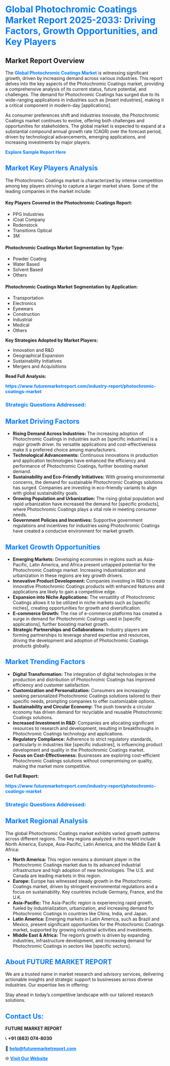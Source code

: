 <h1 style="color: #007BFF;">Global Photochromic Coatings Market Report 2025-2033: Driving Factors, Growth Opportunities, and Key Players</h1>

<section id="overview">
<h2>Market Report Overview</h2>
<p>The <a href="https://www.futuremarketreport.com/industry-report/photochromic-coatings-market" style="color: #007BFF; text-decoration: none;"><strong>Global Photochromic Coatings Market</strong></a> is witnessing significant growth, driven by increasing demand across various industries. This report delves into the key aspects of the Photochromic Coatings market, providing a comprehensive analysis of its current status, future potential, and challenges. The demand for Photochromic Coatings has surged due to its wide-ranging applications in industries such as [insert industries], making it a critical component in modern-day [applications].</p>
<p>As consumer preferences shift and industries innovate, the Photochromic Coatings market continues to evolve, offering both challenges and opportunities for stakeholders. The global market is expected to expand at a substantial compound annual growth rate (CAGR) over the forecast period, driven by technological advancements, emerging applications, and increasing investments by major players.</p>
</section>

<section id="overview">
<p><a href="https://www.futuremarketreport.com/request-sample/reportId=83246" style="color: #007BFF; text-decoration: none;"><strong>Explore Sample Report Here</strong></a></p>
</section>

<section id="key-players">
<h2 style="color: #007BFF;">Market Key Players Analysis</h2>
<p>The Photochromic Coatings market is characterized by intense competition among key players striving to capture a larger market share. Some of the leading companies in the market include:</p>
<h4>Key Players Covered in the Photochromic Coatings Report:</h4>
<ul><li>PPG Industries</li><li>iCoat Company</li><li>Rodenstock</li><li>Transitions Optical</li><li>3M</li></ul>
<h4>Photochromic Coatings Market Segmentation by Type:</h4>
<ul><li>Powder Coating</li><li>Water Based</li><li>Solvent Based</li><li>Others</li></ul>

<h4>Photochromic Coatings Market Segmentation by Application:</h4>
<ul><li>Transportation</li><li>Electronics</li><li>Eyewears</li><li>Construction</li><li>Industrial</li><li>Medical</li><li>Others</li></ul>
<p><strong>Key Strategies Adopted by Market Players:</strong></p>
<ul>
<li>Innovation and R&D</li>
<li>Geographical Expansion</li>
<li>Sustainability Initiatives</li>
<li>Mergers and Acquisitions</li>
</ul>
</section>

<section>
<p><strong>Read Full Analysis: </strong></p><a href="https://www.futuremarketreport.com/industry-report/photochromic-coatings-market" style="color: #007BFF; text-decoration: none;"><strong>https://www.futuremarketreport.com/industry-report/photochromic-coatings-market</strong></a>
<h3 style="color: #007BFF;">Strategic Questions Addressed:</h3>
</section>

<section id="driving-factors">
<h2 style="color: #007BFF;">Market Driving Factors</h2>
<ul>
<li><strong>Rising Demand Across Industries:</strong> The increasing adoption of Photochromic Coatings in industries such as [specific industries] is a major growth driver. Its versatile applications and cost-effectiveness make it a preferred choice among manufacturers.</li>
<li><strong>Technological Advancements:</strong> Continuous innovations in production and application technologies have enhanced the efficiency and performance of Photochromic Coatings, further boosting market demand.</li>
<li><strong>Sustainability and Eco-Friendly Initiatives:</strong> With growing environmental concerns, the demand for sustainable Photochromic Coatings solutions has surged. Companies are investing in eco-friendly variants to align with global sustainability goals.</li>
<li><strong>Growing Population and Urbanization:</strong> The rising global population and rapid urbanization have increased the demand for [specific products], where Photochromic Coatings plays a vital role in meeting consumer needs.</li>
<li><strong>Government Policies and Incentives:</strong> Supportive government regulations and incentives for industries using Photochromic Coatings have created a conducive environment for market growth.</li>
</ul>
</section>

<section id="growth-opportunities">
<h2 style="color: #007BFF;">Market Growth Opportunities</h2>
<ul>
<li><strong>Emerging Markets:</strong> Developing economies in regions such as Asia-Pacific, Latin America, and Africa present untapped potential for the Photochromic Coatings market. Increasing industrialization and urbanization in these regions are key growth drivers.</li>
<li><strong>Innovative Product Development:</strong> Companies investing in R&D to create innovative Photochromic Coatings products with enhanced features and applications are likely to gain a competitive edge.</li>
<li><strong>Expansion into Niche Applications:</strong> The versatility of Photochromic Coatings allows it to be utilized in niche markets such as [specific niches], creating opportunities for growth and diversification.</li>
<li><strong>E-commerce Growth:</strong> The rise of e-commerce platforms has created a surge in demand for Photochromic Coatings used in [specific applications], further boosting market growth.</li>
<li><strong>Strategic Partnerships and Collaborations:</strong> Industry players are forming partnerships to leverage shared expertise and resources, driving the development and adoption of Photochromic Coatings products globally.</li>
</ul>
</section>

<section id="trending-factors">
<h2 style="color: #007BFF;">Market Trending Factors</h2>
<ul>
<li><strong>Digital Transformation:</strong> The integration of digital technologies in the production and distribution of Photochromic Coatings has improved efficiency and customer satisfaction.</li>
<li><strong>Customization and Personalization:</strong> Consumers are increasingly seeking personalized Photochromic Coatings solutions tailored to their specific needs, prompting companies to offer customizable options.</li>
<li><strong>Sustainability and Circular Economy:</strong> The push towards a circular economy has driven demand for recyclable and reusable Photochromic Coatings solutions.</li>
<li><strong>Increased Investment in R&D:</strong> Companies are allocating significant resources to research and development, resulting in breakthroughs in Photochromic Coatings technology and applications.</li>
<li><strong>Regulatory Compliance:</strong> Adherence to strict regulatory standards, particularly in industries like [specific industries], is influencing product development and quality in the Photochromic Coatings market.</li>
<li><strong>Focus on Cost-Effectiveness:</strong> Businesses are exploring cost-efficient Photochromic Coatings solutions without compromising on quality, making the market more competitive.</li>
</ul>
</section>

<section>
<p><strong>Get Full Report: </strong></p><a href="https://www.futuremarketreport.com/industry-report/photochromic-coatings-market" style="color: #007BFF; text-decoration: none;"><strong>https://www.futuremarketreport.com/industry-report/photochromic-coatings-market</strong></a>
<h3 style="color: #007BFF;">Strategic Questions Addressed:</h3>
</section>


<section id="regional-analysis">
<h2 style="color: #007BFF;">Market Regional Analysis</h2>
<p>The global Photochromic Coatings market exhibits varied growth patterns across different regions. The key regions analyzed in this report include North America, Europe, Asia-Pacific, Latin America, and the Middle East & Africa:</p>
<ul>
<li><strong>North America:</strong> This region remains a dominant player in the Photochromic Coatings market due to its advanced industrial infrastructure and high adoption of new technologies. The U.S. and Canada are leading markets in this region.</li>
<li><strong>Europe:</strong> Europe has witnessed steady growth in the Photochromic Coatings market, driven by stringent environmental regulations and a focus on sustainability. Key countries include Germany, France, and the U.K.</li>
<li><strong>Asia-Pacific:</strong> The Asia-Pacific region is experiencing rapid growth, fueled by industrialization, urbanization, and increasing demand for Photochromic Coatings in countries like China, India, and Japan.</li>
<li><strong>Latin America:</strong> Emerging markets in Latin America, such as Brazil and Mexico, present significant opportunities for the Photochromic Coatings market, supported by growing industrial activities and investments.</li>
<li><strong>Middle East & Africa:</strong> The region’s growth is driven by expanding industries, infrastructure development, and increasing demand for Photochromic Coatings in sectors like [specific sectors].</li>
</ul>
</section>

<footer>
<h2 style="color: #007BFF;">About FUTURE MARKET REPORT</h2>
<p>We are a trusted name in market research and advisory services, delivering actionable insights and strategic support to businesses across diverse industries. Our expertise lies in offering:</p>

<p>Stay ahead in today’s competitive landscape with our tailored research solutions.</p>

<h2 style="color: #007BFF;">Contact Us:</h2>
<p><strong>FUTURE MARKET REPORT</strong></p>
<p>📞 <strong>+91 (883) 074-8030</strong></p>
<p>📧 <strong><a href="mailto:help@futuremarketreport.com" style="color: #007BFF;">help@futuremarketreport.com</a></strong></p>
<p>🌐 <strong><a href="https://www.futuremarketreport.com/" style="color: #007BFF;">Visit Our Website</a></strong></p>
</footer>